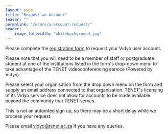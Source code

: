```yaml
---
layout: page
title: "Request an Account"
teaser: ""
permalink: "/users/u-account-request/"
header:
    image_fullwidth: "whitebackground.jpg"
---
```


Please complete the [registration form](https://docs.google.com/forms/d/e/1FAIpQLScZedILbn96mXUZXlm6A5A_tKRkUWJQAL1vrfC1uwhBhn1P5A/viewform)
to request your Vidyo user account.

Please note that you will need to be a member of staff or postgraduate student at one of the institutions listed in the 
form's drop-down menu to take advantage of the TENET videoconferencing service (Powered by Vidyo).

Please select your organisation from the drop down menu on the form and supply an email address connected 
to that organisation. TENET's licensing of its Vidyo service does not allow for accounts to be made available 
beyond the community that TENET serves.

This is not an automted sign up, so there may be a short delay while we process your request.

Please email [vidyo@tenet.ac.za](mailto:vidyo@tenet.ac.za) if you have any queries.


